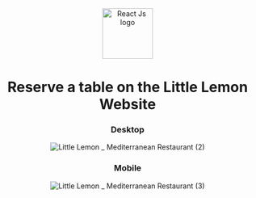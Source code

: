 <div align="center">

<img src="https://www.alura.com.br/artigos/assets/react-conheca-novidades-versao-18-react/react-conheca-novidades-versao-18-react.png" alt="React Js logo" width=100px>

# Reserve a table on the Little Lemon Website 

<h3>Desktop</h3>

![Little Lemon _ Mediterranean Restaurant (2)](https://github.com/TiagoIesbick/little-lemon-capstone/assets/92130435/1d833506-21c3-4ae2-9160-220c81a500f2) 

<h3>Mobile</h3>

![Little Lemon _ Mediterranean Restaurant (3)](https://github.com/TiagoIesbick/little-lemon-capstone/assets/92130435/cd0757ab-0248-4636-bd19-b7edf92f04cb)
</div>
